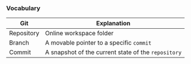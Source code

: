 ### Vocabulary

| Git          | Explanation                                         |
|--------------|-----------------------------------------------------|
| Repository   | Online workspace folder                             |
| Branch       | A movable pointer to a specific `commit`            |
| Commit       | A snapshot of the current state of the `repository` |